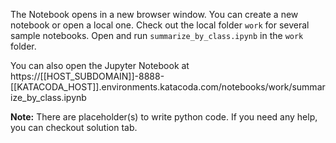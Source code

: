 
The Notebook opens in a new browser window. You can create a new notebook or open a local one. Check out the local folder `work` for several sample notebooks. Open and run `summarize_by_class.ipynb` in the `work` folder.


You can also open the Jupyter Notebook at https://[[HOST_SUBDOMAIN]]-8888-[[KATACODA_HOST]].environments.katacoda.com/notebooks/work/summarize_by_class.ipynb

**Note:**
There are placeholder(s) to write python code. If you need any help, you can checkout solution tab.